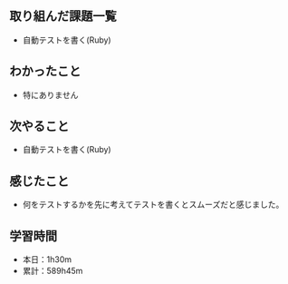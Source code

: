 ## 取り組んだ課題一覧
- 自動テストを書く(Ruby)
## わかったこと
- 特にありません
## 次やること
- 自動テストを書く(Ruby)
## 感じたこと
- 何をテストするかを先に考えてテストを書くとスムーズだと感じました。
## 学習時間
- 本日：1h30m
- 累計：589h45m
